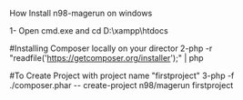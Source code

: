 How Install n98-magerun on windows

  1- Open cmd.exe and cd D:\xampp\htdocs 
  
  #Installing Composer locally on your director
  2-php -r "readfile('https://getcomposer.org/installer');" | php
  
  #To Create Project with project name "firstproject"
  3-php -f ./composer.phar -- create-project n98/magerun firstproject
  
  
